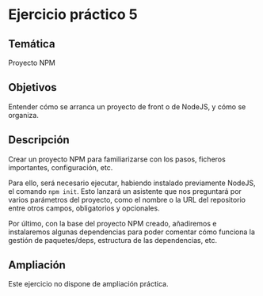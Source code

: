 # Ejercicio práctico 5

## Temática

Proyecto NPM

## Objetivos

Entender cómo se arranca un proyecto de front o de NodeJS, y cómo se organiza.

## Descripción

Crear un proyecto NPM para familiarizarse con los pasos, ficheros importantes, configuración, etc.

Para ello, será necesario ejecutar, habiendo instalado previamente NodeJS, el comando `npm init`. Esto
lanzará un asistente que nos preguntará por varios parámetros del proyecto, como el nombre o la URL del
repositorio entre otros campos, obligatorios y opcionales.

Por último, con la base del proyecto NPM creado, añadiremos e instalaremos algunas dependencias para
poder comentar cómo funciona la gestión de paquetes/deps, estructura de las dependencias, etc.

## Ampliación

Este ejercicio no dispone de ampliación práctica.
